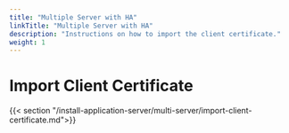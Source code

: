 ```yaml
---
title: "Multiple Server with HA"
linkTitle: "Multiple Server with HA"
description: "Instructions on how to import the client certificate."
weight: 1
---
```


# Import Client Certificate

{{< section "/install-application-server/multi-server/import-client-certificate.md">}}
